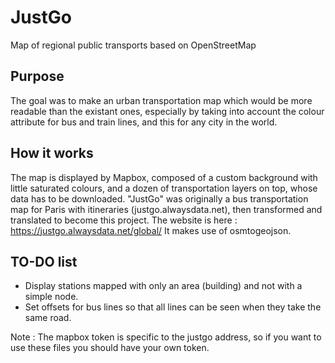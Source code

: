 # JustGo
Map of regional public transports based on OpenStreetMap

## Purpose
The goal was to make an urban transportation map which would be more readable than the existant ones, especially by taking into account the colour attribute for bus and train lines, and this for any city in the world.

## How it works
The map is displayed by Mapbox, composed of a custom background with little saturated colours, and a dozen of transportation layers on top, whose data has to be downloaded.
"JustGo" was originally a bus transportation map for Paris with itineraries (justgo.alwaysdata.net), then transformed and translated to become this project. 
The website is here : https://justgo.alwaysdata.net/global/
It makes use of osmtogeojson.

## TO-DO list
- Display stations mapped with only an area (building) and not with a simple node.
- Set offsets for bus lines so that all lines can be seen when they take the same road.


Note : The mapbox token is specific to the justgo address, so if you want to use these files you should have your own token.
